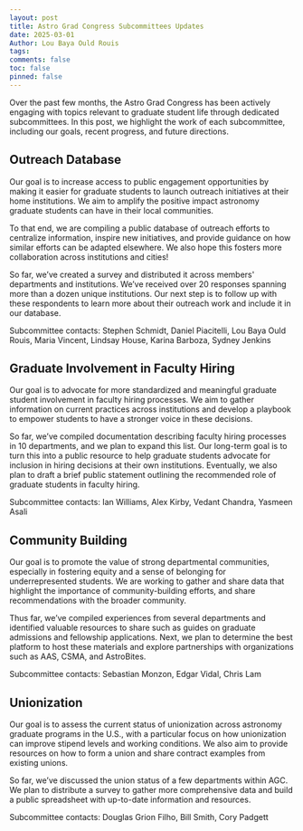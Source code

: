 ```yaml
---
layout: post
title: Astro Grad Congress Subcommittees Updates
date: 2025-03-01
Author: Lou Baya Ould Rouis
tags: 
comments: false
toc: false
pinned: false 
---
```


Over the past few months, the Astro Grad Congress has been actively engaging with topics relevant to graduate student life through dedicated subcommittees. In this post, we highlight the work of each subcommittee, including our goals, recent progress, and future directions.

## Outreach Database

Our goal is to increase access to public engagement opportunities by making it easier for graduate students to launch outreach initiatives at their home institutions. We aim to amplify the positive impact astronomy graduate students can have in their local communities.

To that end, we are compiling a public database of outreach efforts to centralize information, inspire new initiatives, and provide guidance on how similar efforts can be adapted elsewhere. We also hope this fosters more collaboration across institutions and cities!

So far, we’ve created a survey and distributed it across members' departments and institutions. We’ve received over 20 responses spanning more than a dozen unique institutions. Our next step is to follow up with these respondents to learn more about their outreach work and include it in our database.

Subcommittee contacts: 
Stephen Schmidt, Daniel Piacitelli, Lou Baya Ould Rouis, Maria Vincent, Lindsay House, Karina Barboza, Sydney Jenkins

## Graduate Involvement in Faculty Hiring

Our goal is to advocate for more standardized and meaningful graduate student involvement in faculty hiring processes. We aim to gather information on current practices across institutions and develop a playbook to empower students to have a stronger voice in these decisions.

So far, we’ve compiled documentation describing faculty hiring processes in 10 departments, and we plan to expand this list. Our long-term goal is to turn this into a public resource to help graduate students advocate for inclusion in hiring decisions at their own institutions. Eventually, we also plan to draft a brief public statement outlining the recommended role of graduate students in faculty hiring.

Subcommittee contacts: 
Ian Williams, Alex Kirby, Vedant Chandra, Yasmeen Asali 

## Community Building

Our goal is to promote the value of strong departmental communities, especially in fostering equity and a sense of belonging for underrepresented students. We are working to gather and share data that highlight the importance of community-building efforts, and share recommendations with the broader community.

Thus far, we’ve compiled experiences from several departments and identified valuable resources to share such as guides on graduate admissions and fellowship applications. Next, we plan to determine the best platform to host these materials and explore partnerships with organizations such as AAS, CSMA, and AstroBites.

Subcommittee contacts: 
Sebastian Monzon, Edgar Vidal, Chris Lam


## Unionization

Our goal is to assess the current status of unionization across astronomy graduate programs in the U.S., with a particular focus on how unionization can improve stipend levels and working conditions. We also aim to provide resources on how to form a union and share contract examples from existing unions.

So far, we’ve discussed the union status of a few departments within AGC. We plan to distribute a survey to gather more comprehensive data and build a public spreadsheet with up-to-date information and resources.

Subcommittee contacts:
Douglas Grion Filho, Bill Smith, Cory Padgett 
